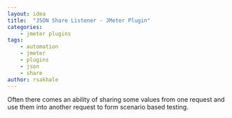 ```yaml
---
layout: idea
title:  "JSON Share Listener - JMeter Plugin"
categories: 
    - jmeter plugins
tags: 
    - automation
    - jmeter
    - plugins
    - json
    - share
author: rsakhale
---
```


Often there comes an ability of sharing some values from one request and use them into another request to form scenario based testing.
<!--more-->